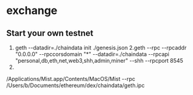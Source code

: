 # exchange
## Start your own testnet
1. geth --datadir=./chaindata init ./genesis.json 
2.geth   --rpc --rpcaddr "0.0.0.0" --rpccorsdomain "*" --datadir=./chaindata  --rpcapi "personal,db,eth,net,web3,shh,admin,miner" --shh --rpcport 8545 
3.
/Applications/Mist.app/Contents/MacOS/Mist --rpc /Users/b/Documents/ethereum/dex/chaindata/geth.ipc

